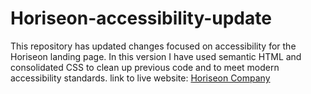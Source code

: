 # Horiseon-accessibility-update
This repository has updated changes focused on accessibility for the Horiseon landing page. In this version I have used semantic HTML and consolidated CSS to clean up previous code and to meet modern accessibility standards.
link to live website: [Horiseon Company](https://landycodes.github.io/Horiseon-accessibility-update/)
